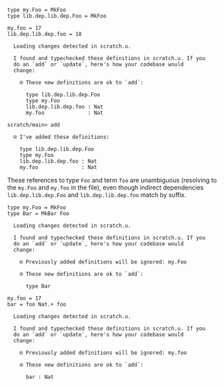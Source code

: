 ``` unison
type my.Foo = MkFoo
type lib.dep.lib.dep.Foo = MkFoo

my.foo = 17
lib.dep.lib.dep.foo = 18
```

``` ucm
  Loading changes detected in scratch.u.

  I found and typechecked these definitions in scratch.u. If you
  do an `add` or `update`, here's how your codebase would
  change:
  
    ⍟ These new definitions are ok to `add`:
    
      type lib.dep.lib.dep.Foo
      type my.Foo
      lib.dep.lib.dep.foo : Nat
      my.foo              : Nat

```

``` ucm
scratch/main> add

  ⍟ I've added these definitions:
  
    type lib.dep.lib.dep.Foo
    type my.Foo
    lib.dep.lib.dep.foo : Nat
    my.foo              : Nat

```

These references to type `Foo` and term `foo` are unambiguous (resolving to the `my.Foo` and `my.foo` in the
file), even though indirect dependencies `lib.dep.lib.dep.Foo` and `lib.dep.lib.dep.foo` match by suffix.

``` unison
type my.Foo = MkFoo
type Bar = MkBar Foo
```

``` ucm
  Loading changes detected in scratch.u.

  I found and typechecked these definitions in scratch.u. If you
  do an `add` or `update`, here's how your codebase would
  change:
  
    ⊡ Previously added definitions will be ignored: my.Foo
    
    ⍟ These new definitions are ok to `add`:
    
      type Bar

```

``` unison
my.foo = 17
bar = foo Nat.+ foo
```

``` ucm
  Loading changes detected in scratch.u.

  I found and typechecked these definitions in scratch.u. If you
  do an `add` or `update`, here's how your codebase would
  change:
  
    ⊡ Previously added definitions will be ignored: my.foo
    
    ⍟ These new definitions are ok to `add`:
    
      bar : Nat

```

